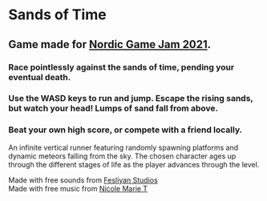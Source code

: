 # Sands of Time

## Game made for [Nordic Game Jam 2021](https://itch.io/jam/nordic-game-jam-2021).


### Race pointlessly against the sands of time, pending your eventual death.

### Use the WASD keys to run and jump. Escape the rising sands, but watch your head! Lumps of sand fall from above.

### Beat your own high score, or compete with a friend locally.


An infinite vertical runner featuring randomly spawning platforms and dynamic meteors falling from the sky. The chosen character ages up through the different stages of life as the player advances through the level.



Made with free sounds from [Fesliyan Studios](https://www.fesliyanstudios.com)   
Made with free music from [Nicole Marie T](https://nicolemariet.itch.io/spy-8-bit-16-bit)